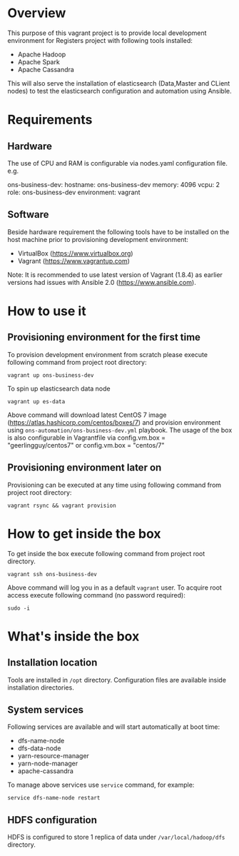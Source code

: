 # Overview

This purpose of this vagrant project is to provide local development environment for Registers project with following tools installed:

- Apache Hadoop
- Apache Spark
- Apache Cassandra

This will also serve the installation of elasticsearch (Data,Master and CLient nodes) to test the elasticsearch configuration and automation using Ansible.

# Requirements

## Hardware

The use of CPU and RAM is configurable via nodes.yaml configuration file. e.g.

ons-business-dev:
  hostname: ons-business-dev
  memory: 4096
  vcpu: 2
  role: ons-business-dev
  environment: vagrant

## Software

Beside hardware requirement the following tools have to be installed on the host machine prior to provisioning development environment:

- VirtualBox (https://www.virtualbox.org)
- Vagrant (https://www.vagrantup.com)

Note: It is recommended to use latest version of Vagrant (1.8.4) as earlier versions had issues with Ansible 2.0 (https://www.ansible.com).

# How to use it

## Provisioning environment for the first time

To provision development environment from scratch please execute following command from project root directory:

```
vagrant up ons-business-dev
```
To spin up elasticsearch data node

```
vagrant up es-data
```

Above command will download latest CentOS 7 image (https://atlas.hashicorp.com/centos/boxes/7) and provision environment using `ons-automation/ons-business-dev.yml` playbook.
The usage of the box is also configurable in Vagrantfile via 
config.vm.box = "geerlingguy/centos7" or config.vm.box = "centos/7"

## Provisioning environment later on

Provisioning can be executed at any time using following command from project root directory:

```
vagrant rsync && vagrant provision
```

# How to get inside the box

To get inside the box execute following command from project root directory.

```
vagrant ssh ons-business-dev
```

Above command will log you in as a default `vagrant` user. To acquire root access execute following command (no password required):

```
sudo -i
```

# What's inside the box

## Installation location

Tools are installed in `/opt` directory. Configuration files are available inside installation directories.

## System services

Following services are available and will start automatically at boot time:

- dfs-name-node
- dfs-data-node
- yarn-resource-manager
- yarn-node-manager
- apache-cassandra

To manage above services use `service` command, for example:

```
service dfs-name-node restart
```

## HDFS configuration

HDFS is configured to store 1 replica of data under `/var/local/hadoop/dfs` directory.
